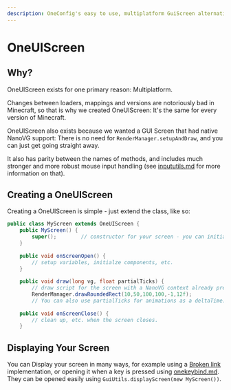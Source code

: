 ```yaml
---
description: OneConfig's easy to use, multiplatform GuiScreen alternative
---
```


# OneUIScreen

## Why?

OneUIScreen exists for one primary reason: Multiplatform.

Changes between loaders, mappings and versions are notoriously bad in Minecraft, so that is why we created OneUIScreen: It's the same for every version of Minecraft.

OneUIScreen also exists because we wanted a GUI Screen that had native NanoVG support: There is no need for `RenderManager.setupAndDraw`, and you can just get going straight away.&#x20;

It also has parity between the names of methods, and includes much stronger and more robust mouse input handling (see [inpututils.md](../utils/available-utilities/inpututils.md "mention") for more information on that).

## Creating a OneUIScreen

Creating a OneUIScreen is simple - just extend the class, like so:

```java
public class MyScreen extends OneUIScreen {
    public MyScreen() {
        super();        // constructor for your screen - you can initialize things here as well
    }
    
    public void onScreenOpen() {
        // setup variables, initialze components, etc.
    }
    
    public void draw(long vg, float partialTicks) {
        // draw script for the screen with a NanoVG context already prepared
        RenderManager.drawRoundedRect(10,50,100,100,-1,12f);
        // You can also use partialTicks for animations as a deltaTime.
    
    public void onScreenClose() {
        // clean up, etc. when the screen closes.
    }
```

## Displaying Your Screen

You can Display your screen in many ways, for example using a [Broken link](broken-reference "mention") implementation, or opening it when a key is pressed using [onekeybind.md](../utils/onekeybind.md "mention"). They can be opened easily using `GuiUtils.displayScreen(new MyScreen())`.&#x20;
